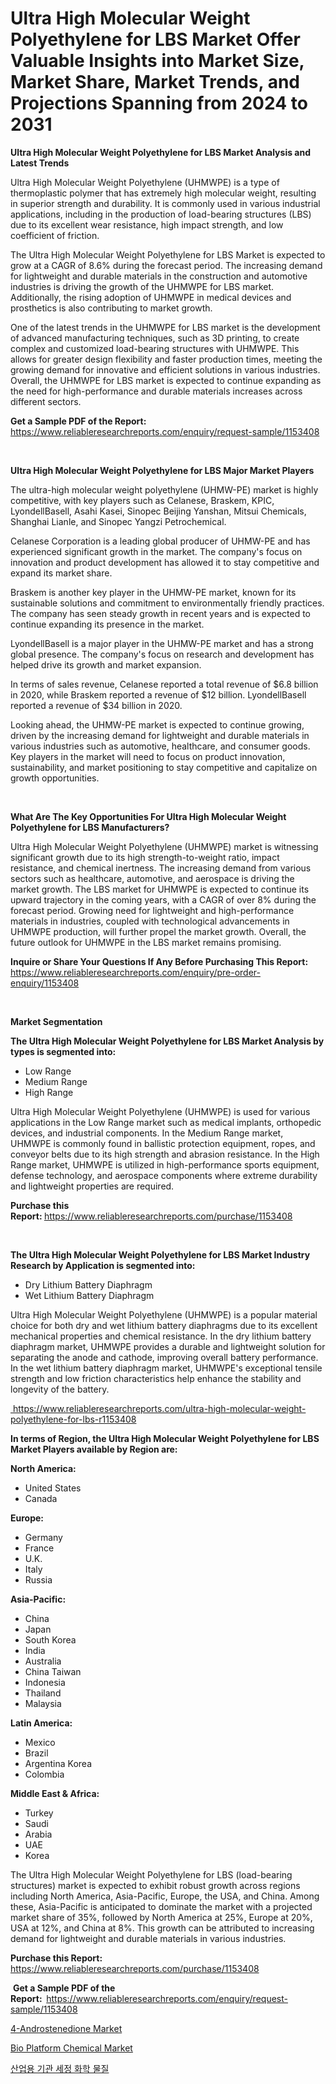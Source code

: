 <p><h1>Ultra High Molecular Weight Polyethylene for LBS Market Offer Valuable Insights into Market Size, Market Share, Market Trends, and Projections Spanning from 2024 to 2031</h1></p><p><strong>Ultra High Molecular Weight Polyethylene for LBS Market Analysis and Latest Trends</strong></p>
<p><p>Ultra High Molecular Weight Polyethylene (UHMWPE) is a type of thermoplastic polymer that has extremely high molecular weight, resulting in superior strength and durability. It is commonly used in various industrial applications, including in the production of load-bearing structures (LBS) due to its excellent wear resistance, high impact strength, and low coefficient of friction.</p><p>The Ultra High Molecular Weight Polyethylene for LBS Market is expected to grow at a CAGR of 8.6% during the forecast period. The increasing demand for lightweight and durable materials in the construction and automotive industries is driving the growth of the UHMWPE for LBS market. Additionally, the rising adoption of UHMWPE in medical devices and prosthetics is also contributing to market growth.</p><p>One of the latest trends in the UHMWPE for LBS market is the development of advanced manufacturing techniques, such as 3D printing, to create complex and customized load-bearing structures with UHMWPE. This allows for greater design flexibility and faster production times, meeting the growing demand for innovative and efficient solutions in various industries. Overall, the UHMWPE for LBS market is expected to continue expanding as the need for high-performance and durable materials increases across different sectors.</p></p>
<p><strong>Get a Sample PDF of the Report:&nbsp;</strong> <a href="https://www.reliableresearchreports.com/enquiry/request-sample/1153408">https://www.reliableresearchreports.com/enquiry/request-sample/1153408</a></p>
<p>&nbsp;</p>
<p><strong>Ultra High Molecular Weight Polyethylene for LBS Major Market Players</strong></p>
<p><p>The ultra-high molecular weight polyethylene (UHMW-PE) market is highly competitive, with key players such as Celanese, Braskem, KPIC, LyondellBasell, Asahi Kasei, Sinopec Beijing Yanshan, Mitsui Chemicals, Shanghai Lianle, and Sinopec Yangzi Petrochemical.</p><p>Celanese Corporation is a leading global producer of UHMW-PE and has experienced significant growth in the market. The company's focus on innovation and product development has allowed it to stay competitive and expand its market share.</p><p>Braskem is another key player in the UHMW-PE market, known for its sustainable solutions and commitment to environmentally friendly practices. The company has seen steady growth in recent years and is expected to continue expanding its presence in the market.</p><p>LyondellBasell is a major player in the UHMW-PE market and has a strong global presence. The company's focus on research and development has helped drive its growth and market expansion.</p><p>In terms of sales revenue, Celanese reported a total revenue of $6.8 billion in 2020, while Braskem reported a revenue of $12 billion. LyondellBasell reported a revenue of $34 billion in 2020.</p><p>Looking ahead, the UHMW-PE market is expected to continue growing, driven by the increasing demand for lightweight and durable materials in various industries such as automotive, healthcare, and consumer goods. Key players in the market will need to focus on product innovation, sustainability, and market positioning to stay competitive and capitalize on growth opportunities.</p></p>
<p>&nbsp;</p>
<p><strong>What Are The Key Opportunities For Ultra High Molecular Weight Polyethylene for LBS Manufacturers?</strong></p>
<p><p>Ultra High Molecular Weight Polyethylene (UHMWPE) market is witnessing significant growth due to its high strength-to-weight ratio, impact resistance, and chemical inertness. The increasing demand from various sectors such as healthcare, automotive, and aerospace is driving the market growth. The LBS market for UHMWPE is expected to continue its upward trajectory in the coming years, with a CAGR of over 8% during the forecast period. Growing need for lightweight and high-performance materials in industries, coupled with technological advancements in UHMWPE production, will further propel the market growth. Overall, the future outlook for UHMWPE in the LBS market remains promising.</p></p>
<p><strong>Inquire or Share Your Questions If Any Before Purchasing This Report:</strong> <a href="https://www.reliableresearchreports.com/enquiry/pre-order-enquiry/1153408">https://www.reliableresearchreports.com/enquiry/pre-order-enquiry/1153408</a></p>
<p>&nbsp;</p>
<p><strong>Market Segmentation</strong></p>
<p><strong>The Ultra High Molecular Weight Polyethylene for LBS Market Analysis by types is segmented into:</strong></p>
<p><ul><li>Low Range</li><li>Medium Range</li><li>High Range</li></ul></p>
<p><p>Ultra High Molecular Weight Polyethylene (UHMWPE) is used for various applications in the Low Range market such as medical implants, orthopedic devices, and industrial components. In the Medium Range market, UHMWPE is commonly found in ballistic protection equipment, ropes, and conveyor belts due to its high strength and abrasion resistance. In the High Range market, UHMWPE is utilized in high-performance sports equipment, defense technology, and aerospace components where extreme durability and lightweight properties are required.</p></p>
<p><strong>Purchase this Report:&nbsp;</strong><a href="https://www.reliableresearchreports.com/purchase/1153408">https://www.reliableresearchreports.com/purchase/1153408</a></p>
<p>&nbsp;</p>
<p><strong>The Ultra High Molecular Weight Polyethylene for LBS Market Industry Research by Application is segmented into:</strong></p>
<p><ul><li>Dry Lithium Battery Diaphragm</li><li>Wet Lithium Battery Diaphragm</li></ul></p>
<p><p>Ultra High Molecular Weight Polyethylene (UHMWPE) is a popular material choice for both dry and wet lithium battery diaphragms due to its excellent mechanical properties and chemical resistance. In the dry lithium battery diaphragm market, UHMWPE provides a durable and lightweight solution for separating the anode and cathode, improving overall battery performance. In the wet lithium battery diaphragm market, UHMWPE's exceptional tensile strength and low friction characteristics help enhance the stability and longevity of the battery.</p></p>
<p><a href="https://www.reliableresearchreports.com/ultra-high-molecular-weight-polyethylene-for-lbs-r1153408">&nbsp;https://www.reliableresearchreports.com/ultra-high-molecular-weight-polyethylene-for-lbs-r1153408</a></p>
<p><strong>In terms of Region, the Ultra High Molecular Weight Polyethylene for LBS Market Players available by Region are:</strong></p>
<p>
    <p> <strong> North America: </strong>
        <ul>
            <li>United States</li>
            <li>Canada</li>
        </ul>
        </p> 
    <p> <strong> Europe: </strong>
        <ul>
            <li>Germany</li>
            <li>France</li>
            <li>U.K.</li>
            <li>Italy</li>
            <li>Russia</li>
        </ul>
        </p> 
    <p> <strong> Asia-Pacific: </strong>
        <ul>
            <li>China</li>
            <li>Japan</li>
            <li>South Korea</li>
            <li>India</li>
            <li>Australia</li>
            <li>China Taiwan</li>
            <li>Indonesia</li>
            <li>Thailand</li>
            <li>Malaysia</li>
        </ul>
        </p> 
    <p> <strong> Latin America: </strong>
        <ul>
            <li>Mexico</li>
            <li>Brazil</li>
            <li>Argentina Korea</li>
            <li>Colombia</li>
        </ul>
        </p> 
    <p> <strong> Middle East & Africa: </strong>
        <ul>
            <li>Turkey</li>
            <li>Saudi</li>
            <li>Arabia</li>
            <li>UAE</li>
            <li>Korea</li>
        </ul>
    </p>
    </p>
<p><p>The Ultra High Molecular Weight Polyethylene for LBS (load-bearing structures) market is expected to exhibit robust growth across regions including North America, Asia-Pacific, Europe, the USA, and China. Among these, Asia-Pacific is anticipated to dominate the market with a projected market share of 35%, followed by North America at 25%, Europe at 20%, USA at 12%, and China at 8%. This growth can be attributed to increasing demand for lightweight and durable materials in various industries.</p></p>
<p><strong>Purchase this Report: </strong><a href="https://www.reliableresearchreports.com/purchase/1153408">https://www.reliableresearchreports.com/purchase/1153408</a></p>
<p>&nbsp;<strong>Get a Sample PDF of the Report:&nbsp;&nbsp;</strong><a href="https://www.reliableresearchreports.com/enquiry/request-sample/1153408">https://www.reliableresearchreports.com/enquiry/request-sample/1153408</a></p>
<p><strong></strong></p>
<p><p><a href="https://github.com/mateobossinovero/Market-Research-Report-List-1/blob/main/4-androstenedione-market.md">4-Androstenedione Market</a></p><p><a href="https://github.com/anggakarna133/Market-Research-Report-List-1/blob/main/bio-platform-chemical-market.md">Bio Platform Chemical Market</a></p><p><a href="https://github.com/vsr06p4p49/Market-Research-Report-List-2/blob/main/6836513145984.md">산업용 기관 세정 화학 물질</a></p></p>